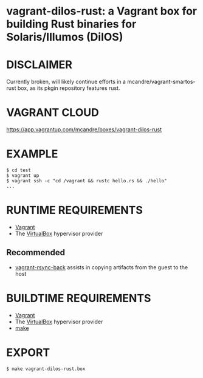 # vagrant-dilos-rust: a Vagrant box for building Rust binaries for Solaris/Illumos (DilOS)

# DISCLAIMER

Currently broken, will likely continue efforts in a mcandre/vagrant-smartos-rust box, as its pkgin repository features rust.

# VAGRANT CLOUD

https://app.vagrantup.com/mcandre/boxes/vagrant-dilos-rust

# EXAMPLE

```console
$ cd test
$ vagrant up
$ vagrant ssh -c "cd /vagrant && rustc hello.rs && ./hello"
...
```

# RUNTIME REQUIREMENTS

* [Vagrant](https://www.vagrantup.com)
* The [VirtualBox](https://www.virtualbox.org) hypervisor provider

## Recommended

* [vagrant-rsync-back](https://github.com/smerrill/vagrant-rsync-back) assists in copying artifacts from the guest to the host

# BUILDTIME REQUIREMENTS

* [Vagrant](https://www.vagrantup.com)
* The [VirtualBox](https://www.virtualbox.org) hypervisor provider
* [make](https://www.gnu.org/software/make/)

# EXPORT

```console
$ make vagrant-dilos-rust.box
```
